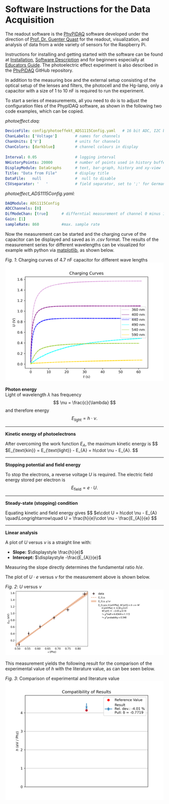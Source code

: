 # Software Instructions for the Data Acquisition

The readout software is the [PhyPiDAQ](https://github.com/PhyPiDAQ) software developed under the direction of [Prof. Dr. Guenter Quast](https://www.physik.kit.edu/personen_268.php) for the readout, visualization, and analysis of data from a wide variety of sensors for the Raspberry Pi.

Instructions for installing and getting started with the software can be found at [Installation](https://github.com/PhyPiDAQ/PhyPiDAQ), [Software Description](https://github.com/PhyPiDAQ/PhyPiDAQ/blob/main/docs/Documentation_en.md) and for beginners especially at [Educators Guide](https://github.com/PhyPiDAQ/EducatorsGuide/blob/main/EducatorsGuide.md). The photoelectric effect experiment is also described in the [PhyPiDAQ](https://github.com/PhyPiDAQ/EducatorsGuide/blob/main/experiments/photoeffect.md) GitHub repository.

In addition to the measuring box and the external setup consisting of the optical setup of the lenses and filters, the photocell and the Hg-lamp, only a capacitor with a size of 1 to 10 nF is required to run the experiment.

To start a series of measurements, all you need to do is to adjust the configuration files of the PhypIDAQ software, as shown in the following two code examples, which can be copied.

*photoeffect.daq:*

```yaml
DeviceFile: config/photoeffekt_ADS1115Config.yaml   # 16 bit ADC, I2C bus
ChanLabels: ['Voltage']        # names for channels 
ChanUnits: ['V']               # units for channels 
ChanColors: [darkblue]         # channel colours in display

Interval: 0.05                 # logging interval  
NHistoryPoints: 20000          # number of points used in history buffer, time=NHistoryPoints*Interval = 2000*0.05 = 100 seconds
DisplayModule: DataGraphs      # text, bar-graph, history and xy-view
Title: "Data from File"        # display title
DataFile:   null               #  null to disable 
CSVseparator: '   '            # field separator, set to ';' for German Excel   
```

*photoeffect_ADS1115Config.yaml:*

```yaml
DAQModule: ADS1115Config  
ADCChannels: [0]
DifModeChan: [true]      # differntial measurement of channel 0 minus 1
Gain: [1]
sampleRate: 860          #max. sample rate
```
Now the measurement can be started and the charging curve of the capacitor can be displayed and saved as in *.csv* format. The results of the measurement series for different wavelengths can be visualized for example with python via [matplotlib](https://matplotlib.org/), as shown below.

*Fig. 1*: Charging curves of 4.7 nF capacitor for different wave lengths  
                    ![Figure 1](images/curves.png)

**Photon energy**  
Light of wavelength $\lambda$ has frequency
$$
\nu = \frac{c}{\lambda}
$$
and therefore energy
$$
E_{\text{light}} = h\cdot \nu.
$$

---

**Kinetic energy of photoelectrons**  

After overcoming the work function $E_{A}$, the maximum kinetic energy is
$$
$E_{\text{kin}} = E_{\text{light}} - E_{A} = h\cdot \nu - E_{A}.
$$


---

**Stopping potential and field energy**  

To stop the electrons, a reverse voltage $U$ is required. The electric field energy stored per electron is
$$
E_{\text{field}} = e\cdot U.
$$

---

**Steady-state (stopping) condition**  

Equating kinetic and field energy gives
$$
$e\cdot U = h\cdot \nu - E_{A}
\quad\Longrightarrow\quad
U = \frac{h}{e}\cdot \nu - \frac{E_{A}}{e}
$$

---

**Linear analysis**  

A plot of $U$ versus $\nu$ is a straight line with:  

- **Slope:** $\displaystyle \frac{h}{e}$  
- **Intercept:** $\displaystyle -\frac{E_{A}}{e}$  

Measuring the slope directly determines the fundamental ratio $h/e$.

The plot of  $U\cdot e$ versus $\nu$ for the measurement above is shown below.

*Fig. 2*:   $U$ versus $\nu$
                    ![Figure 1](images/h.png)

This measurement yields the following result for the comparison of the experimental value of $h$ with the literature value, as can bee seen below.

*Fig. 3*: Comparison of experimental and literature value
                    ![Figure 1](images/h_comp.png)